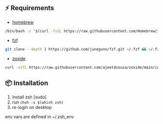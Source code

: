 ## ⚡️ Requirements

- [homebrew](https://brew.sh/)

```sh
/bin/bash -c "$(curl -fsSL https://raw.githubusercontent.com/Homebrew/install/HEAD/install.sh)"
```

- [fzf](https://github.com/junegunn/fzf?tab=readme-ov-file#installation)

```sh
git clone --depth 1 https://github.com/junegunn/fzf.git ~/.fzf && ~/.fzf/install --no-update-rc --completion --key-bindings
```

- [zoxide](https://github.com/ajeetdsouza/zoxide?tab=readme-ov-file#installation)

```sh
curl -sSfL https://raw.githubusercontent.com/ajeetdsouza/zoxide/main/install.sh | sh
```

## 📦 Installation

1. Install zsh [sudo]
2. run `chsh -s $(which zsh)`
3. re-login on desktop

env vars are defined in ~/.zsh_env
